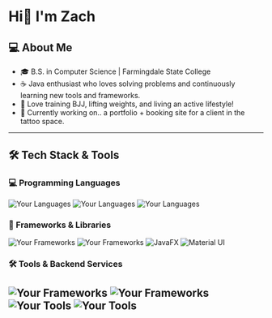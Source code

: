 # Hi👋 I'm Zach

## 💻 About Me

- 🎓 B.S. in Computer Science | Farmingdale State College
- ☕ Java enthusiast who loves solving problems and continuously learning new tools and frameworks.
- 🥋 Love training BJJ, lifting weights, and living an active lifestyle!
- 🌱 Currently working on.. a portfolio + booking site for a client in the tattoo space.

---
## 🛠️ Tech Stack & Tools

### 💻 Programming Languages
![Your Languages](https://img.shields.io/badge/-Java-007396?style=flat&logo=java&logoColor=white) ![Your Languages](https://img.shields.io/badge/-JavaScript-F7DF1E?style=flat&logo=javascript&logoColor=black) ![Your Languages](https://img.shields.io/badge/-Kotlin-7F52FF?style=flat&logo=kotlin&logoColor=white)

### 🔧 Frameworks & Libraries
![Your Frameworks](https://img.shields.io/badge/-React-61DAFB?style=flat&logo=react&logoColor=black) ![Your Frameworks](https://img.shields.io/badge/-Spring_Boot-6DB33F?style=flat&logo=spring&logoColor=white) ![JavaFX](https://img.shields.io/badge/-JavaFX-FF7800?style=flat&logo=java&logoColor=white) ![Material UI](https://img.shields.io/badge/-Material_UI-007FFF?style=flat&logo=material-ui&logoColor=white)

### 🛠️ Tools & Backend Services
![Your Frameworks](https://img.shields.io/badge/-Firebase-FFCA28?style=flat&logo=firebase&logoColor=black) ![Your Frameworks](https://img.shields.io/badge/-Supabase-3ECF8E?style=flat&logo=supabase&logoColor=black) ![Your Tools](https://img.shields.io/badge/-Git-F05032?style=flat&logo=git&logoColor=white) ![Your Tools](https://img.shields.io/badge/-MongoDB-47A248?style=flat&logo=mongodb&logoColor=white)
---
